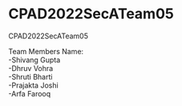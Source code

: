 # CPAD2022SecATeam05
CPAD2022SecATeam05

Team Members Name:  
-Shivang Gupta  
-Dhruv Vohra  
-Shruti Bharti  
-Prajakta Joshi  
-Arfa Farooq   
